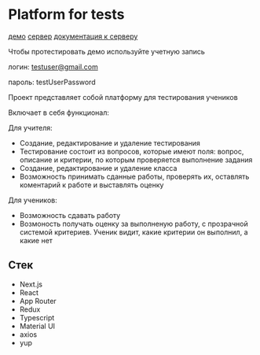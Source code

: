 #  Platform for tests
[демо](https://platform-for-tests.vercel.app)
[cервер](https://github.com/unnastasya/platform_for_tests_backend/tree/master)
[документация к серверу](https://app.swaggerhub.com/apis-docs/anastasiiaprokopeva31_gmail.com/test_platform/1.0.0)

Чтобы протестировать демо используйте учетную запись


логин: testuser@gmail.com

пароль: testUserPassword



Проект представляет собой платформу для тестирования учеников

Включает в себя функционал:

Для учителя:
* Создание, редактирование и удаление тестирования
* Тестирование состоит из вопросов, которые имеют поля: вопрос, описание и критерии, по которым проверяется выполнение задания
* Создание, редактирование и удаление класса
* Возможность принимать сданные работы, проверять их, оставлять коментарий к работе и выставлять оценку

Для учеников:
* Возможность сдавать работу
* Возмоность получать оценку за выполненую работу, с прозрачной системой критериев. Ученик видит, какие критерии он выполнил, а какие нет

## Стек
* Next.js
* React
* App Router
* Redux
* Typescript
* Material UI
* axios
* yup
